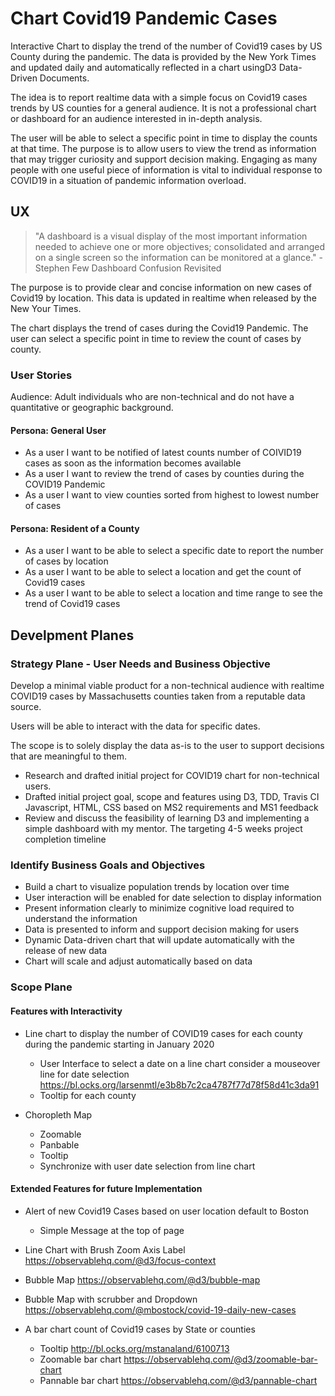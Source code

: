 # Chart Covid19 Pandemic Cases

Interactive Chart to display the trend of the number of Covid19 cases by US County during the pandemic. The data is provided by the New York Times and updated daily and automatically reflected in a chart usingD3 Data-Driven Documents.

The idea is to report realtime data with a simple focus on Covid19 cases trends by US counties for a general audience. It is not a professional chart or dashboard for an audience interested in in-depth analysis.

The user will be able to select a specific point in time to display the counts at that time. The purpose is to allow users to view the trend as information that may trigger curiosity and support decision making. Engaging as many people with one useful piece of information is vital to individual response to COVID19 in a situation of pandemic information overload.

## UX

> "A dashboard is a visual display of the most important information needed to achieve one or more objectives; consolidated and arranged on a single screen so the information can be monitored at a glance." - Stephen Few Dashboard Confusion Revisited

The purpose is to provide clear and concise information on new cases of Covid19 by location. This data is updated in realtime when released by the New Your Times.

The chart displays the trend of cases during the Covid19 Pandemic. The user can select a specific point in time to review the count of cases by county.

### User Stories

Audience: Adult individuals who are non-technical and do not have a quantitative or geographic background.

#### Persona: General User

- As a user I want to be notified of latest counts number of COIVID19 cases as soon as the information becomes available
- As a user I want to review the trend of cases by counties during the COVID19
  Pandemic
- As a user I want to view counties sorted from highest to lowest number of cases

#### Persona: Resident of a County

- As a user I want to be able to select a specific date to report the number of cases by location
- As a user I want to be able to select a location and get the count of Covid19 cases
- As a user I want to be able to select a location and time range to see the trend of Covid19 cases

## Develpment Planes

### Strategy Plane - User Needs and Business Objective

Develop a minimal viable product for a non-technical audience with realtime COVID19 cases by Massachusetts counties taken from a reputable data source.

Users will be able to interact with the data for specific dates.

The scope is to solely display the data as-is to the user to support decisions that are meaningful to them.

- Research and drafted initial project for COVID19 chart for non-technical users.
- Drafted initial project goal, scope and features using D3, TDD, Travis CI Javascript, HTML, CSS based on MS2 requirements and MS1 feedback
- Review and discuss the feasibility of learning D3 and implementing a simple dashboard with my mentor. The targeting 4-5 weeks project completion timeline

### Identify Business Goals and Objectives

- Build a chart to visualize population trends by location over time
- User interaction will be enabled for date selection to display information
- Present information clearly to minimize cognitive load required to understand the information
- Data is presented to inform and support decision making for users
- Dynamic Data-driven chart that will update automatically with the release of new data
- Chart will scale and adjust automatically based on data

### Scope Plane

#### Features with Interactivity

- Line chart to display the number of COVID19 cases for each county during the pandemic starting in January 2020

  - User Interface to select a date on a line chart consider a mouseover line for date selection
    https://bl.ocks.org/larsenmtl/e3b8b7c2ca4787f77d78f58d41c3da91
  - Tooltip for each county

- Choropleth Map
  - Zoomable
  - Panbable
  - Tooltip
  - Synchronize with user date selection from line chart

#### Extended Features for future Implementation

- Alert of new Covid19 Cases based on user location default to Boston
  - Simple Message at the top of page
- Line Chart with Brush Zoom Axis Label
  https://observablehq.com/@d3/focus-context
- Bubble Map
  https://observablehq.com/@d3/bubble-map
- Bubble Map with scrubber and Dropdown
  https://observablehq.com/@mbostock/covid-19-daily-new-cases

- A bar chart count of Covid19 cases by State or counties
  - Tooltip
    http://bl.ocks.org/mstanaland/6100713
  - Zoomable bar chart
    https://observablehq.com/@d3/zoomable-bar-chart
  - Pannable bar chart
    https://observablehq.com/@d3/pannable-chart
